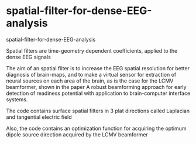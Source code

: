 # spatial-filter-for-dense-EEG-analysis

spatial-filter-for-dense-EEG-analysis

Spatial filters are time-geometry dependent coefficients, applied to the dense EEG signals


The aim of an spatial filter is to increase the EEG spatial resolution for better diagnosis of brain-maps, and to make a virtual sensor for extraction of neural sources on each area of the brain, as is the case for the LCMV beamformer, shown in the paper A robust beamforming approach for early detection of readiness potential with application to brain-computer interface systems.

The code contains surface spatial filters in 3 plat directions called Laplacian and tangential electric field

Also, the code contains an optimization function for acquiring the optimum dipole source direction acquired by the LCMV beamformer
